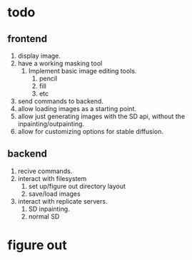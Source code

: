# todo

## frontend
1. display image.
2. have a working masking tool
    1. Implement basic image editing tools.
        1. pencil
        2. fill
        3. etc
3. send commands to backend.
4. allow loading images as a starting point.
5. allow just generating images with the SD api, without the inpainting/outpainting.
6. allow for customizing options for stable diffusion.

## backend
1. recive commands.
2. interact with filesystem
    1. set up/figure out directory layout
    2. save/load images
3. interact with replicate servers.
    1. SD inpainting.
    2. normal SD

# figure out